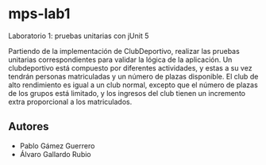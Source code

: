 # mps-lab1
Laboratorio 1: pruebas unitarias con jUnit 5

Partiendo de la implementación de ClubDeportivo, realizar las pruebas unitarias correspondientes para validar la lógica de la aplicación. Un clubdeportivo está compuesto por diferentes actividades, y estas a su vez tendrán personas matriculadas y un número de plazas disponible. El club de alto rendimiento es igual a un club normal, excepto que el número de plazas de los grupos está limitado, y los ingresos del club tienen un incremento extra proporcional a los matriculados.

## Autores

- Pablo Gámez Guerrero
- Álvaro Gallardo Rubio